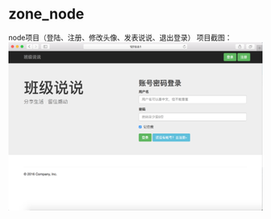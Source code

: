 # zone_node
node项目（登陆、注册、修改头像、发表说说、退出登录）
项目截图：
 ![image](https://github.com/yj4me/zone_node/blob/master/screenshots/01.png)
